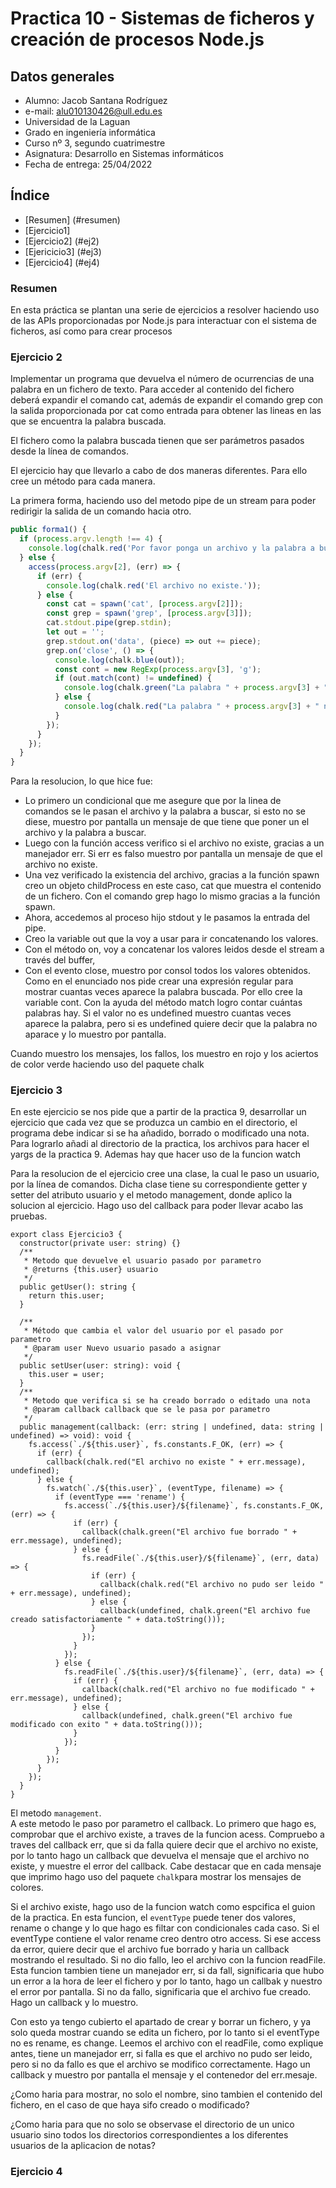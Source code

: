 # Practica 10 - Sistemas de ficheros y creación de procesos Node.js

## Datos generales
- Alumno: Jacob Santana Rodríguez
- e-mail: alu010130426@ull.edu.es
- Universidad de la Laguan
- Grado en ingeniería informática
- Curso nº 3, segundo cuatrimestre
- Asignatura: Desarrollo en Sistemas informáticos
- Fecha de entrega: 25/04/2022

## Índice
- [Resumen] (#resumen)
- [Ejercicio1]
- [Ejercicio2] (#ej2)
- [Ejericicio3] (#ej3)
- [Ejercicio4] (#ej4)
### Resumen <a name = "resumen"></a>

En esta práctica se plantan una serie de ejercicios a resolver haciendo uso de las APIs proporcionadas por Node.js para interactuar con el sistema de ficheros, así como para crear procesos  
  
### Ejercicio 2 <a name = "ej2"></a>

Implementar un programa que devuelva el número de ocurrencias de una palabra en un fichero de texto. Para acceder al contenido del fichero deberá expandir el comando cat, además de expandir el comando grep con la salida proporcionada por cat como entrada para obtener las lineas en las que se encuentra la palabra buscada.

El fichero como la palabra buscada tienen que ser parámetros pasados desde la línea de comandos.

El ejercicio hay que llevarlo a cabo de dos maneras diferentes. Para ello cree un método para cada manera.

La primera forma, haciendo uso del metodo pipe de un stream para poder redirigir la salida de un comando hacia otro.
```typescript
public forma1() {
  if (process.argv.length !== 4) {
    console.log(chalk.red('Por favor ponga un archivo y la palabra a buscar.'));
  } else {
    access(process.argv[2], (err) => {
      if (err) {
        console.log(chalk.red('El archivo no existe.'));
      } else {
        const cat = spawn('cat', [process.argv[2]]);
        const grep = spawn('grep', [process.argv[3]]);
        cat.stdout.pipe(grep.stdin);
        let out = '';
        grep.stdout.on('data', (piece) => out += piece);
        grep.on('close', () => {
          console.log(chalk.blue(out));
          const cont = new RegExp(process.argv[3], 'g');
          if (out.match(cont) != undefined) {
            console.log(chalk.green("La palabra " + process.argv[3] + " aparece " + out.match(cont)?.length + " veces."));
          } else {
            console.log(chalk.red("La palabra " + process.argv[3] + " no aparece en el archivo."));
          }
        });
      }
    });
  }
}
```
Para la resolucion, lo que hice fue:
  - Lo primero un condicional que me asegure que por la linea de comandos se le pasan el archivo y la palabra a buscar, si
  esto no se diese, muestro por pantalla un mensaje de que tiene que poner un el archivo y la palabra a buscar.
  - Luego con la función access verifico si el archivo no existe, gracias a un manejador err. Si err es falso muestro por
  pantalla un mensaje de que el archivo no existe.
  - Una vez verificado la existencia del archivo, gracias a la función spawn creo un objeto childProcess en este caso, cat
  que muestra el contenido de un fichero. Con el comando grep hago lo mismo gracias a la función spawn.
  - Ahora, accedemos al proceso hijo stdout y le pasamos la entrada del pipe.
  - Creo la variable out que la voy a usar para ir concatenando los valores.
  - Con el método on, voy a concatenar los valores leidos desde el stream a través del buffer,
  - Con el evento close, muestro por consol todos los valores obtenidos. Como en el enunciado nos pide crear una expresión
  regular para mostrar cuantas veces aparece la palabra buscada. Por ello cree la variable cont. Con la ayuda del método
  match logro contar cuántas palabras hay. Si el valor no es undefined muestro cuantas veces aparece la palabra, pero si 
  es undefined quiere decir que la palabra no aparace y lo muestro por pantalla. 

Cuando muestro los mensajes, los fallos, los muestro en rojo y los aciertos de color verde haciendo uso del paquete chalk  
  

### Ejercicio 3 <a name = "ej3."></a>

En este ejercicio se nos pide que a partir de la practica 9, desarrollar un ejercicio que cada vez que se produzca un cambio en el directorio, el programa debe indicar si se ha añadido, borrado o modificado una nota. Para lograrlo añadi al directorio de la practica, los archivos para hacer el yargs de la practica 9. Ademas hay que hacer uso de la funcion watch

Para la resolucion de el ejercicio cree una clase, la cual le paso un usuario, por la línea de comandos. Dicha clase tiene su correspondiente getter y setter del atributo usuario y el metodo management, donde aplico la solucion al ejercicio. Hago uso del callback para poder llevar acabo las pruebas.

```typescrpt
export class Ejercicio3 {
  constructor(private user: string) {}
  /**
   * Metodo que devuelve el usuario pasado por parametro
   * @returns {this.user} usuario
   */
  public getUser(): string {
    return this.user;
  }

  /**
   * Método que cambia el valor del usuario por el pasado por parametro
   * @param user Nuevo usuario pasado a asignar
   */
  public setUser(user: string): void {
    this.user = user;
  }
  /**
   * Metodo que verifica si se ha creado borrado o editado una nota
   * @param callback callback que se le pasa por parametro
   */
  public management(callback: (err: string | undefined, data: string | undefined) => void): void {
    fs.access(`./${this.user}`, fs.constants.F_OK, (err) => {
      if (err) {
        callback(chalk.red("El archivo no existe " + err.message), undefined);
      } else {
        fs.watch(`./${this.user}`, (eventType, filename) => {
          if (eventType === 'rename') {
            fs.access(`./${this.user}/${filename}`, fs.constants.F_OK, (err) => {
              if (err) {
                callback(chalk.green("El archivo fue borrado " + err.message), undefined);
              } else {
                fs.readFile(`./${this.user}/${filename}`, (err, data) => {
                  if (err) {
                    callback(chalk.red("El archivo no pudo ser leido " + err.message), undefined);
                  } else {
                    callback(undefined, chalk.green("El archivo fue creado satisfactoriamente " + data.toString()));
                  }
                });
              }
            });
          } else {
            fs.readFile(`./${this.user}/${filename}`, (err, data) => {
              if (err) {
                callback(chalk.red("El archivo no fue modificado " + err.message), undefined);
              } else {
                callback(undefined, chalk.green("El archivo fue modificado con exito " + data.toString()));
              }
            });
          }
        });
      }
    });
  }
}
```  

El metodo `management`.  
A este metodo le paso por parametro el callback. Lo primero que hago es, comprobar que el archivo existe, a traves de la funcion acess. Compruebo a traves del callback err, que si da falla quiere decir que el archivo no existe, por lo tanto hago un callback que devuelva el mensaje que el archivo no existe, y muestre el error del callback. Cabe destacar que en cada mensaje que imprimo hago uso del paquete `chalk`para mostrar los mensajes de colores.  

Si el archivo existe, hago uso de la funcion watch como espcifica el guion de la practica. En esta funcion, el `eventType` puede tener dos valores, rename o change y lo que hago es filtar con condicionales cada caso. Si el eventType contiene el valor rename creo dentro otro access. Si ese access da error, quiere decir que el archivo fue borrado y haria un callback mostrando el resultado. Si no dio fallo, leo el archivo con la funcion readFile. Esta funcion tambien tiene un manejador err, si da fall, significaria que hubo un error a la hora de leer el fichero y por lo tanto, hago un callbak y nuestro el error por pantalla. Si no da fallo, significaria que el archivo fue creado. Hago un callback y lo muestro.

Con esto ya tengo cubierto el apartado de crear y borrar un fichero, y ya solo queda mostrar cuando se edita un fichero, por lo tanto si el eventType no es rename, es change. Leemos el archivo con el readFile, como explique antes, tiene un manejador err, si falla es que el archivo no pudo ser leido, pero si no da fallo es que el archivo se modifico correctamente. Hago un callback y muestro por pantalla el mensaje y el contenedor del err.mesaje.

¿Como haria para mostrar, no solo el nombre, sino tambien el contenido del fichero, en el caso de que haya sifo creado o modificado?

¿Como haria para que no solo se observase el directorio de un unico usuario sino todos los directorios correspondientes a los diferentes usuarios de la aplicacion de notas?  

### Ejercicio 4 <a name = "ej4"></a>